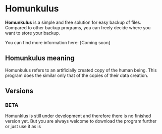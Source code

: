 # Homunkulus
 **Homunkulus** is a simple and free solution for easy backup of files. Compared to other backup programs, you can freely decide where you want to store your backup.

You can find more information here: [Coming soon]

## Homunkulus meaning
Homunkulus refers to an artificially created copy of the human being. This program does the similar only that of the copies of their data creation.

## Versions
### BETA
Homunklus is still under development and therefore there is no finished version yet. But you are always welcome to download the program further or just use it as is
